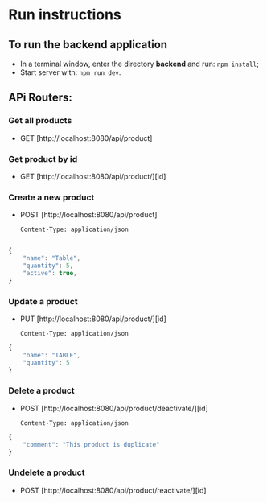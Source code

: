 # Run instructions

## To run the backend application

-   In a terminal window, enter the directory **backend** and run: `npm install`;
-   Start server with: `npm run dev`.

## APi Routers:

### Get all products

-   GET [http://localhost:8080/api/product]

### Get product by id

-   GET [http://localhost:8080/api/product/][id]

### Create a new product

-   POST [http://localhost:8080/api/product]

    `Content-Type: application/json`

```javascript

{
    "name": "Table",
    "quantity": 5,
    "active": true,
}
```

### Update a product

-   PUT [http://localhost:8080/api/product/][id]

    `Content-Type: application/json`

```javascript
{
    "name": "TABLE",
    "quantity": 5
}

```

### Delete a product

-   POST [http://localhost:8080/api/product/deactivate/][id]

    `Content-Type: application/json`

```javascript
{
    "comment": "This product is duplicate"
}

```

### Undelete a product

-   POST [http://localhost:8080/api/product/reactivate/][id]
